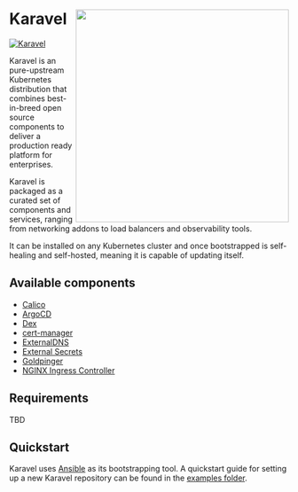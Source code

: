 # Karavel <img align="right" width=384 src="https://via.placeholder.com/384x200.png?text=Karavel%20Logo%20Here">
[![Karavel](https://circleci.com/gh/mikamai/karavel/tree/master.svg?style=svg)](https://circleci.com/gh/mikamai/karavel/tree/master)

Karavel is an pure-upstream Kubernetes distribution
that combines best-in-breed open source components to deliver
a production ready platform for enterprises.

Karavel is packaged as a curated set of components and services, ranging from networking addons
to load balancers and observability tools.

It can be installed on any Kubernetes cluster and once bootstrapped is self-healing and self-hosted, meaning it is capable
of updating itself.

## Available components

- [Calico]
- [ArgoCD]
- [Dex]
- [cert-manager]
- [ExternalDNS]
- [External Secrets]
- [Goldpinger]
- [NGINX Ingress Controller]

## Requirements

TBD

## Quickstart

Karavel uses [Ansible] as its bootstrapping tool. A quickstart guide for setting
up a new Karavel repository can be found in the [examples folder].

[Calico]: https://projectcalico.org
[ArgoCD]: https://argoproj.github.io/argo-cd
[Dex]: https://dexidp.io
[cert-manager]: https://cert-manager.io
[ExternalDNS]: https://github.com/kubernetes-sigs/external-dns
[External Secrets]: https://github.com/godaddy/kubernetes-external-secrets
[Goldpinger]: https://github.com/bloomberg/goldpinger
[NGINX Ingress Controller]: https://kubernetes.github.io/ingress-nginx/
[helm]: https://helm.sh/docs/intro/install/
[helmfile]: https://github.com/roboll/helmfile
[kubectl]: https://kubernetes.io/docs/tasks/tools/install-kubectl
[GitOps]: https://www.weave.works/blog/what-is-gitops-really
[Ansible]: https://ansible.com
[examples folder]: ./examples/README.md

